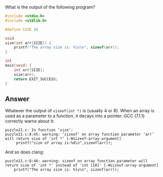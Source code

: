 What is the output of the following program?
```C
#include <stdio.h>
#include <stdlib.h>

#define SIZE 10

void
size(int arr[SIZE]) {
    printf("The array size is: %lu\n", sizeof(arr));
}

int
main(void) {
    int arr[SIZE];
    size(arr);
    return EXIT_SUCCESS;
}
```
## Answer
Whatever the output of `sizeof(int *)` is (usually 4 or 8). When an array is
used as a parameter to a function, it decays into a pointer. GCC (7.1.1)
correctly warns about it:
```
puzzle21.c: In function ‘size’:
puzzle21.c:8:45: warning: ‘sizeof’ on array function parameter ‘arr’ will return size of ‘int *’ [-Wsizeof-array-argument]
     printf("size of array is:%d\n",sizeof(arr));
```
And so does clang:
```
puzzle21.c:8:46: warning: sizeof on array function parameter will return size of 'int *' instead of 'int [10]' [-Wsizeof-array-argument]
    printf("The array size is: %lu\n", sizeof(arr));
```

